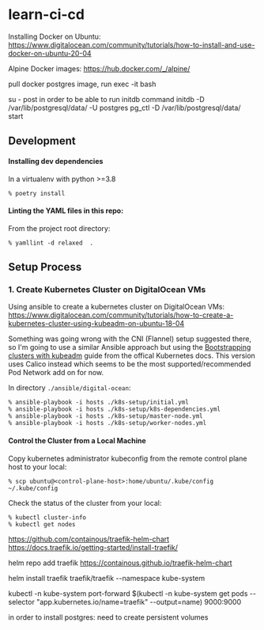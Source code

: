# learn-ci-cd

Installing Docker on Ubuntu: https://www.digitalocean.com/community/tutorials/how-to-install-and-use-docker-on-ubuntu-20-04

Alpine Docker images: https://hub.docker.com/_/alpine/

pull docker postgres image, run exec -it bash

su - post in order to be able to run initdb command
initdb -D /var/lib/postgresql/data/  -U postgres
pg_ctl -D /var/lib/postgresql/data/ start

## Development

#### Installing dev dependencies

In a virtualenv with python >=3.8

```
% poetry install
```

#### Linting the YAML files in this repo:

From the project root directory:

```
% yamllint -d relaxed  .
```

## Setup Process

### 1. Create Kubernetes Cluster on DigitalOcean VMs

Using ansible to create a kubernetes cluster on DigitalOcean VMs: https://www.digitalocean.com/community/tutorials/how-to-create-a-kubernetes-cluster-using-kubeadm-on-ubuntu-18-04

Something was going wrong with the CNI (Flannel) setup suggested there, so I'm going to use a similar Ansible approach but using the [Bootstrapping clusters with kubeadm](https://kubernetes.io/docs/setup/production-environment/tools/kubeadm/) guide from the offical Kubernetes docs.
This version uses Calico instead which seems to be the most supported/recommended Pod Network add on for now.

In directory `./ansible/digital-ocean`:

```
% ansible-playbook -i hosts ./k8s-setup/initial.yml
% ansible-playbook -i hosts ./k8s-setup/k8s-dependencies.yml
% ansible-playbook -i hosts ./k8s-setup/master-node.yml
% ansible-playbook -i hosts ./k8s-setup/worker-nodes.yml
```

#### Control the Cluster from a Local Machine

Copy kubernetes administrator kubeconfig from the remote control plane host to your local:

```
% scp ubuntu@<control-plane-host>:home/ubuntu/.kube/config ~/.kube/config
```

Check the status of the cluster from your local:
```
% kubectl cluster-info
% kubectl get nodes
```

https://github.com/containous/traefik-helm-chart
https://docs.traefik.io/getting-started/install-traefik/

helm repo add traefik https://containous.github.io/traefik-helm-chart

helm install traefik traefik/traefik --namespace kube-system

kubectl -n kube-system port-forward $(kubectl -n kube-system get pods --selector "app.kubernetes.io/name=traefik" --output=name) 9000:9000

in order to install postgres: need to create persistent volumes